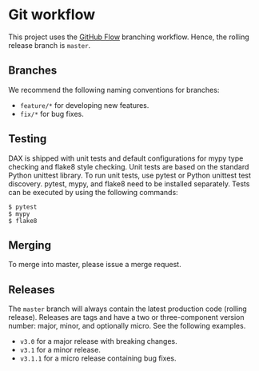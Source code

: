 # Git workflow

This project uses the [GitHub Flow](https://guides.github.com/introduction/flow/) branching workflow.
Hence, the rolling release branch is `master`.
 
## Branches

We recommend the following naming conventions for branches:

- `feature/*` for developing new features.
- `fix/*` for bug fixes.

## Testing

DAX is shipped with unit tests and default configurations for mypy type checking and flake8 style checking.
Unit tests are based on the standard Python unittest library.
To run unit tests, use pytest or Python unittest test discovery.
pytest, mypy, and flake8 need to be installed separately.
Tests can be executed by using the following commands:

```shell
$ pytest
$ mypy
$ flake8
```

## Merging

To merge into master, please issue a merge request.

## Releases

The `master` branch will always contain the latest production code (rolling release).
Releases are tags and have a two or three-component version number: major, minor, and optionally micro.
See the following examples.

- `v3.0` for a major release with breaking changes.
- `v3.1` for a minor release.
- `v3.1.1` for a micro release containing bug fixes.
